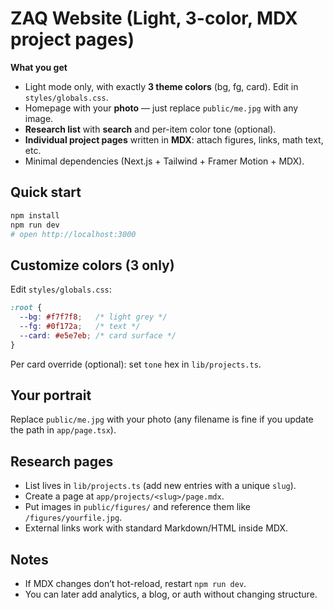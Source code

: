 # ZAQ Website (Light, 3-color, MDX project pages)

**What you get**
- Light mode only, with exactly **3 theme colors** (bg, fg, card). Edit in `styles/globals.css`.
- Homepage with your **photo** — just replace `public/me.jpg` with any image.
- **Research list** with **search** and per-item color tone (optional).
- **Individual project pages** written in **MDX**: attach figures, links, math text, etc.
- Minimal dependencies (Next.js + Tailwind + Framer Motion + MDX).

## Quick start
```bash
npm install
npm run dev
# open http://localhost:3000
```

## Customize colors (3 only)
Edit `styles/globals.css`:
```css
:root {
  --bg: #f7f7f8;   /* light grey */
  --fg: #0f172a;   /* text */
  --card: #e5e7eb; /* card surface */
}
```
Per card override (optional): set `tone` hex in `lib/projects.ts`.

## Your portrait
Replace `public/me.jpg` with your photo (any filename is fine if you update the path in `app/page.tsx`).

## Research pages
- List lives in `lib/projects.ts` (add new entries with a unique `slug`).
- Create a page at `app/projects/<slug>/page.mdx`.
- Put images in `public/figures/` and reference them like `/figures/yourfile.jpg`.
- External links work with standard Markdown/HTML inside MDX.

## Notes
- If MDX changes don’t hot-reload, restart `npm run dev`.
- You can later add analytics, a blog, or auth without changing structure.
